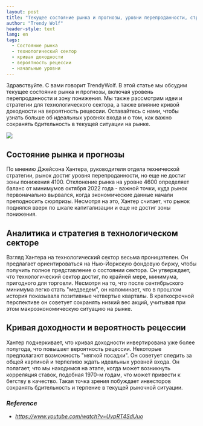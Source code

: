 ```yaml
---
layout: post
title: "Текущее состояние рынка и прогнозы, уровни перепроданности, стратегии в технологическом секторе и вероятность рецессии"
author: "Trendy Wolf"
header-style: text
lang: en
tags:
  - Состояние рынка
  - технологический сектор
  - кривая доходности
  - вероятность рецессии
  - начальные уровни
---
```


Здравствуйте. С вами говорит TrendyWolf. В этой статье мы обсудим текущее состояние рынка и прогнозы, включая уровень перепроданности и зону понижения. Мы также рассмотрим идеи и стратегии для технологического сектора, а также влияние кривой доходности на вероятность рецессии. Оставайтесь с нами, чтобы узнать больше об идеальных уровнях входа и о том, как важно сохранять бдительность в текущей ситуации на рынке.

<img
    src="https://i.ytimg.com/vi/UvpRT4SdUuo/hqdefault.jpg"
/>


## Состояние рынка и прогнозы
По мнению Джейсона Хантера, руководителя отдела технической стратегии, рынок достиг уровня перепроданности, но еще не достиг зоны понижения 4100. Отклонение рынка на уровне 4600 определяет баланс от минимумов октября 2022 года - важной точки, куда рынок первоначально вырвался, когда экономические данные начали преподносить сюрпризы. Несмотря на это, Хантер считает, что рынок поднялся вверх по шкале капитализации и еще не достиг зоны понижения.

## Аналитика и стратегия в технологическом секторе
Взгляд Хантера на технологический сектор весьма проницателен. Он предлагает ориентироваться на Нью-Йоркскую фондовую биржу, чтобы получить полное представление о состоянии сектора. Он утверждает, что технологический сектор достиг, по крайней мере, минимума, пригодного для торговли. Несмотря на то, что после сентябрьского минимума легко стать "медведем", он напоминает, что в прошлом история показывала позитивные четвертые кварталы. В краткосрочной перспективе он советует сохранять низкий вес акций, учитывая при этом макроэкономическую ситуацию на рынке.

## Кривая доходности и вероятность рецессии
Хантер подчеркивает, что кривая доходности инвертирована уже более полугода, что повышает вероятность рецессии. Некоторые предполагают возможность "мягкой посадки". Он советует следить за общей картиной и терпеливо ждать идеальных уровней входа. Он полагает, что мы находимся на этапе, когда может возникнуть корреляция ставок, подобная 1970-м годам, что может привести к бегству в качество. Такая точка зрения побуждает инвесторов сохранять бдительность и терпение в текущей рыночной ситуации.


### _Reference_
- _https://www.youtube.com/watch?v=UvpRT4SdUuo_

